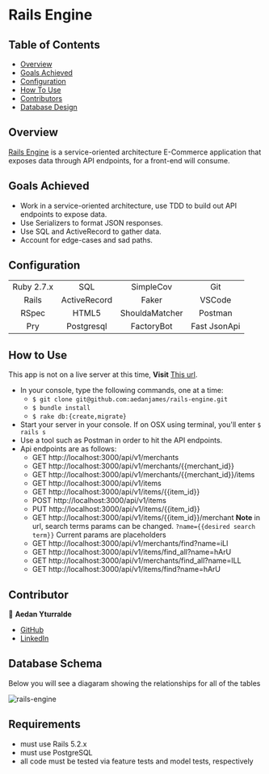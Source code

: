 # Rails Engine 

## Table of Contents 
- [Overview](#overview)
- [Goals Achieved](#goals-achieved)
- [Configuration](#configuration)
- [How To Use](#how-to-use)
- [Contributors](#contributors)
- [Database Design](#database-design)


## Overview
[Rails Engine](https://github.com/aedanjames/rails-engine) is a service-oriented architecture E-Commerce application that exposes data through API endpoints, for a front-end will consume. 

## Goals Achieved    
* Work in a service-oriented architecture, use TDD to build out API endpoints to expose data. 
* Use Serializers to format JSON responses.
* Use SQL and ActiveRecord to gather data.
* Account for edge-cases and sad paths.

## Configuration 
|             |               |               |               |
|   :----:    |    :----:     |    :----:     |    :----:     |
| Ruby 2.7.x  | SQL           | SimpleCov     | Git           |
| Rails       | ActiveRecord  | Faker         | VSCode        |
| RSpec       | HTML5         | ShouldaMatcher| Postman       |
| Pry         | Postgresql    | FactoryBot    | Fast JsonApi  |

## How to Use 
This app is not on a live server at this time, 
**Visit** [This url](https://github.com/aedanjames/rails-engine).
- In your console, type the following commands, one at a time: 
  - `$ git clone git@github.com:aedanjames/rails-engine.git`
  - `$ bundle install`
  - `$ rake db:{create,migrate}`
- Start your server in your console. If on OSX using terminal, you'll enter `$ rails s`
- Use a tool such as Postman in order to hit the API endpoints. 
- Api endpoints are as follows: 
  - GET http://localhost:3000/api/v1/merchants
  - GET http://localhost:3000/api/v1/merchants/{{merchant_id}}
  - GET http://localhost:3000/api/v1/merchants/{{merchant_id}}/items
  - GET http://localhost:3000/api/v1/items
  - GET http://localhost:3000/api/v1/items/{{item_id}}
  - POST http://localhost:3000/api/v1/items
  - PUT http://localhost:3000/api/v1/items/{{item_id}}
  - GET http://localhost:3000/api/v1/items/{{item_id}}/merchant
  **Note** in url, search terms params can be changed. `?name={{desired search term}}` Current params are placeholders
  - GET http://localhost:3000/api/v1/merchants/find?name=iLl 
  - GET http://localhost:3000/api/v1/items/find_all?name=hArU 
  - GET http://localhost:3000/api/v1/merchants/find_all?name=ILL
  - GET http://localhost:3000/api/v1/items/find?name=hArU


## Contributor
👤 **Aedan Yturralde** 
- [GitHub](https://github.com/aedanjames)
- [LinkedIn](https://www.linkedin.com/in/aedan-y/)

## Database Schema
Below you will see a diagaram showing the relationships for all of the tables

![rails-engine](https://user-images.githubusercontent.com/60626984/102558905-c71b0280-408b-11eb-9252-b1816d72f428.png)

## Requirements
- must use Rails 5.2.x
- must use PostgreSQL
- all code must be tested via feature tests and model tests, respectively

